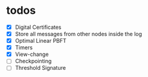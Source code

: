 # todos

- [X] Digital Certificates
- [X] Store all messages from other nodes inside the log
- [X] Optimal Linear PBFT
- [X] Timers
- [X] View-change
- [ ] Checkpointing
- [ ] Threshold Signature
